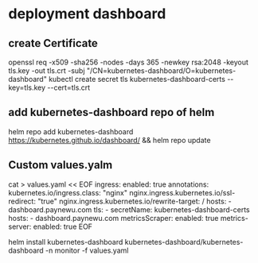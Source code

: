 # deployment dashboard

## create Certificate
openssl req -x509 -sha256 -nodes -days 365 -newkey rsa:2048 -keyout tls.key -out tls.crt -subj "/CN=kubernetes-dashboard/O=kubernetes-dashboard"
kubectl create secret tls kubernetes-dashboard-certs --key=tls.key --cert=tls.crt

## add kubernetes-dashboard repo of helm
helm repo add kubernetes-dashboard https://kubernetes.github.io/dashboard/ && helm repo update

## Custom values.yalm

cat > values.yaml << EOF
ingress:
  enabled: true
  annotations:
    kubernetes.io/ingress.class: "nginx"
    nginx.ingress.kubernetes.io/ssl-redirect: "true"
    nginx.ingress.kubernetes.io/rewrite-target: /
  hosts:
    - dashboard.paynewu.com
  tls:
    - secretName: kubernetes-dashboard-certs
      hosts:
        - dashboard.paynewu.com
metricsScraper:
  enabled: true
metrics-server:
  enabled: true
EOF


helm install kubernetes-dashboard kubernetes-dashboard/kubernetes-dashboard -n monitor -f values.yaml
